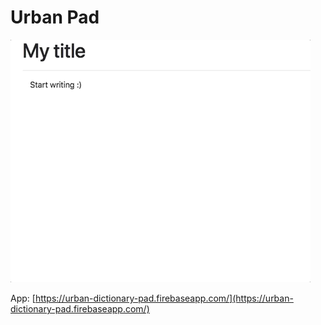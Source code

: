 # Urban Pad

![demo-gif](./public/assets/image/urban-pad-demo.gif)

App: [https://urban-dictionary-pad.firebaseapp.com/](https://urban-dictionary-pad.firebaseapp.com/)